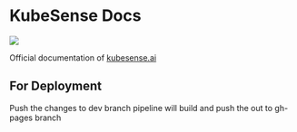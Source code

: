 # KubeSense Docs

<img src="https://kubesense-assets.s3.ap-south-1.amazonaws.com/kube-logo.svg"/>

Official documentation of [kubesense.ai](https://kubesense.ai)

## For Deployment
Push the changes to dev branch
pipeline will build and push the out to gh-pages branch